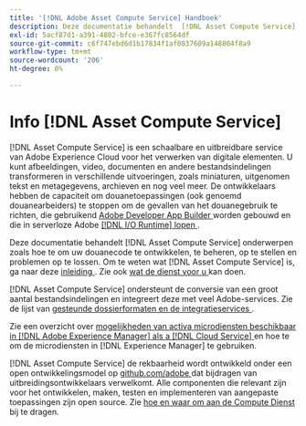 ```yaml
---
title: '[!DNL Adobe Asset Compute Service] Handboek'
description: Deze documentatie behandelt  [!DNL Asset Compute Service]  taken zoals inleiding, hoe te om te ontwikkelen, te beheren, op te stellen en uw douanecode problemen op te lossen.
exl-id: 5acf87d1-a391-4802-bfce-e367fc8564df
source-git-commit: c6f747ebd6d1b17834f1af0837609a148804f8a9
workflow-type: tm+mt
source-wordcount: '206'
ht-degree: 0%

---
```


# Info [!DNL Asset Compute Service]

[!DNL Asset Compute Service] is een schaalbare en uitbreidbare service van Adobe Experience Cloud voor het verwerken van digitale elementen. U kunt afbeeldingen, video, documenten en andere bestandsindelingen transformeren in verschillende uitvoeringen, zoals miniaturen, uitgenomen tekst en metagegevens, archieven en nog veel meer. De ontwikkelaars hebben de capaciteit om douanetoepassingen (ook genoemd douanearbeiders) te stoppen om de gevallen van het douanegebruik te richten, die gebruikend [ Adobe Developer App Builder ](https://developer.adobe.com/app-builder/docs/overview) worden gebouwd en die in serverloze Adobe [[!DNL I/O Runtime] lopen ](https://developer.adobe.com/runtime/).

Deze documentatie behandelt [!DNL Asset Compute Service] onderwerpen zoals hoe te om uw douanecode te ontwikkelen, te beheren, op te stellen en problemen op te lossen. Om te weten wat [!DNL Asset Compute Service] is, ga naar deze [ inleiding ](introduction.md). Zie ook [ wat de dienst voor u ](introduction.md#possible-use-cases-benefits) kan doen.

[!DNL Asset Compute Service] ondersteunt de conversie van een groot aantal bestandsindelingen en integreert deze met veel Adobe-services. Zie de lijst van [ gesteunde dossierformaten en de integratieservices ](https://experienceleague.adobe.com/nl/docs/experience-manager-cloud-service/content/assets/file-format-support).

Zie een overzicht over [ mogelijkheden van activa microdiensten beschikbaar in  [!DNL Adobe Experience Manager]  als a  [!DNL Cloud Service] ](https://experienceleague.adobe.com/nl/docs/experience-manager-cloud-service/content/assets/asset-microservices-overview) en hoe te om de microdiensten in [!DNL Experience Manager] te gebruiken.

[!DNL Asset Compute Service] de rekbaarheid wordt ontwikkeld onder een open ontwikkelingsmodel op [ github.com/adobe ](https://github.com/adobe) dat bijdragen van uitbreidingsontwikkelaars verwelkomt. Alle componenten die relevant zijn voor het ontwikkelen, maken, testen en implementeren van aangepaste toepassingen zijn open source. Zie [ hoe en waar om aan de Compute Dienst ](contribute-to-compute-service.md) bij te dragen.

<!--
Possible to record the below info here in this landing page to centralize the miscellaneous info about Asset Compute Service?
 List of dependencies and requirements SDK, CLI, Devtools, etc.? Or may be a link to the prerequisites.
 Introduction video when Tech Marketing team shares one.
-->
